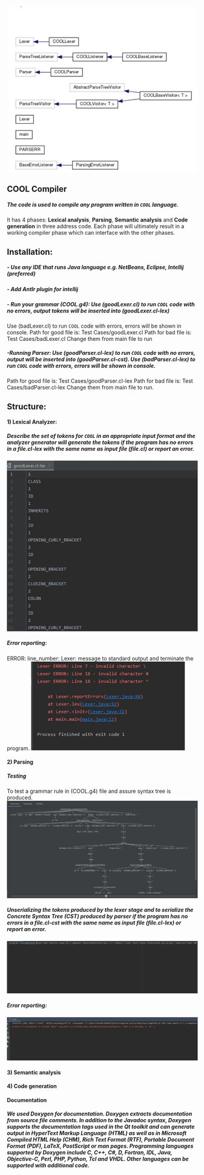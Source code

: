![good](index.jpg)
## COOL Compiler
##### The code is used to compile any program written in `COOL` language. 
It has 4 phases: **Lexical analysis**, **Parsing**, **Semantic analysis** and **Code generation** in three address code.
Each phase will ultimately result in a working compiler phase which can interface with the other phases.


## Installation:
##### - Use any IDE that runs Java language e.g. NetBeans, Eclipse, Intellij (preferred)
##### - Add Antlr plugin for intellij
##### - Run your grammar (COOL.g4): Use (goodLexer.cl) to run `COOL` code with no errors, output tokens will be inserted into (goodLexer.cl-lex)
Use (badLexer.cl) to run `COOL` code with errors, errors will be shown in console.
Path for good file is: Test Cases/goodLexer.cl
Path for bad file is: Test Cases/badLexer.cl
Change them from main file to run
   
##### -Running Parser: Use (goodParser.cl-lex) to run `COOL` code with no errors, output will be inserted into (goodParser.cl-cst). Use (badParser.cl-lex) to run `COOL` code with errors, errors will be shown in console.
Path for good file is: Test Cases/goodParser.cl-lex
Path for bad file is: Test Cases/badParser.cl-lex
Change them from main file to run.

## Structure:
#### **1) Lexical Analyzer:**

##### Describe the set of tokens for `COOL` in an appropriate input format and the analyzer generator will generate the tokens if the program has no errors in a file.cl-lex with the same name as input file (file.cl) or report an error. 
![good](good.PNG)


##### *Error reporting:*
ERROR: line_number: Lexer: message to standard output and terminate the program. 
![bad](bad.PNG)

#### **2) Parsing**

##### **Testing**
To test a grammar rule in (COOL.g4) file and assure syntax tree is produced. 
![tree](tree.jpeg)

##### Unserializing the tokens produced by the _lexer stage_ and to serialize the Concrete Syntax Tree (CST) produced by parser if the program has no errors in a file.cl-cst with the same name as input file (file.cl-lex) or report an error.
![good](goodparser.jpeg)

##### *Error reporting:*
![good](badparser.jpeg)

#### **3) Semantic analysis**

#### **4) Code generation**

#### **Documentation**

##### We used _**Doxygen**_ for documentation. _**Doxygen**_ extracts documentation from source file comments. In addition to the Javadoc syntax, _**Doxygen**_ supports the documentation tags used in the Qt toolkit and can generate output in HyperText Markup Language (HTML) as well as in Microsoft Compiled HTML Help (CHM), Rich Text Format (RTF), Portable Document Format (PDF), LaTeX, PostScript or man pages. Programming languages supported by _**Doxygen**_ include _C_, _C++_, _C#_, _D_, _Fortran_, _IDL_, _Java_, _Objective-C_, _Perl_, _PHP_, _Python_, _Tcl_ and _VHDL_. Other languages can be supported with additional code.



